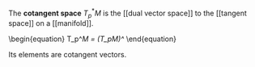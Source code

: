 The **cotangent space** $T_p^* M$ is the [[dual vector space]] to the [[tangent space]] on a [[manifold]]. 

\begin{equation}
T\_p^*M = (T_pM)^*
\end{equation}

Its elements are cotangent vectors.